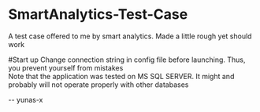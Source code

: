 # SmartAnalytics-Test-Case
A test case offered to me by smart analytics. Made a little rough yet should work

#Start up
Change connection string in config file before launching. Thus, you prevent yourself from mistakes </br>
Note that the application was tested on MS SQL SERVER. It might and probably will not operate properly with other databases

-- yunas-x
